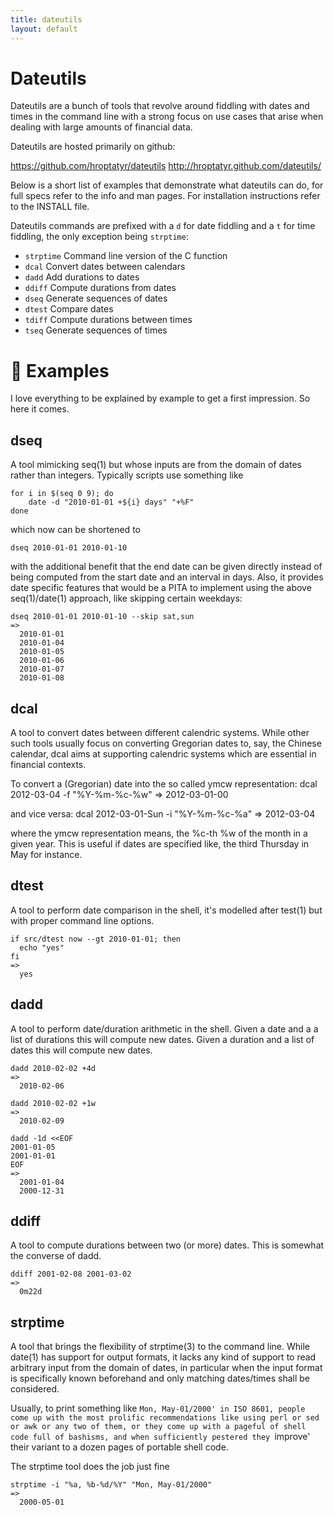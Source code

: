 ```yaml
---
title: dateutils
layout: default
---
```


Dateutils
=========

Dateutils are a bunch of tools that revolve around fiddling with dates
and times in the command line with a strong focus on use cases that
arise when dealing with large amounts of financial data.

Dateutils are hosted primarily on github:

  https://github.com/hroptatyr/dateutils
  http://hroptatyr.github.com/dateutils/

Below is a short list of examples that demonstrate what dateutils can
do, for full specs refer to the info and man pages.  For installation
instructions refer to the INSTALL file.

Dateutils commands are prefixed with a `d` for date fiddling and a `t`
for time fiddling, the only exception being `strptime`:

+ `strptime`            Command line version of the C function
+ `dcal`                Convert dates between calendars
+ `dadd`                Add durations to dates
+ `ddiff`               Compute durations from dates
+ `dseq`                Generate sequences of dates
+ `dtest`               Compare dates
+ `tdiff`               Compute durations between times
+ `tseq`                Generate sequences of times



Examples
========

I love everything to be explained by example to get a first
impression.  So here it comes.

dseq
----
  A tool mimicking seq(1) but whose inputs are from the domain of dates
  rather than integers.  Typically scripts use something like

    for i in $(seq 0 9); do
        date -d "2010-01-01 +${i} days" "+%F"
    done

  which now can be shortened to

    dseq 2010-01-01 2010-01-10

  with the additional benefit that the end date can be given directly
  instead of being computed from the start date and an interval in
  days.  Also, it provides date specific features that would be a PITA
  to implement using the above seq(1)/date(1) approach, like skipping
  certain weekdays:

    dseq 2010-01-01 2010-01-10 --skip sat,sun
    =>  
      2010-01-01
      2010-01-04
      2010-01-05
      2010-01-06
      2010-01-07
      2010-01-08

dcal
----
  A tool to convert dates between different calendric systems.  While
  other such tools usually focus on converting Gregorian dates to, say,
  the Chinese calendar, dcal aims at supporting calendric systems which
  are essential in financial contexts.

  To convert a (Gregorian) date into the so called ymcw representation:
    dcal 2012-03-04 -f "%Y-%m-%c-%w"
    =>
      2012-03-01-00

  and vice versa:
    dcal 2012-03-01-Sun -i "%Y-%m-%c-%a"
    =>
      2012-03-04

  where the ymcw representation means, the %c-th %w of the month in a
  given year.  This is useful if dates are specified like, the third
  Thursday in May for instance.

dtest
-----
  A tool to perform date comparison in the shell, it's modelled after
  test(1) but with proper command line options.

    if src/dtest now --gt 2010-01-01; then
      echo "yes"
    fi
    =>
      yes

dadd
----
  A tool to perform date/duration arithmetic in the shell.  Given a date
  and a a list of durations this will compute new dates.  Given a
  duration and a list of dates this will compute new dates.

    dadd 2010-02-02 +4d
    =>
      2010-02-06

    dadd 2010-02-02 +1w
    =>
      2010-02-09

    dadd -1d <<EOF
    2001-01-05
    2001-01-01
    EOF
    =>
      2001-01-04
      2000-12-31

ddiff
-----
  A tool to compute durations between two (or more) dates.  This is
  somewhat the converse of dadd.

    ddiff 2001-02-08 2001-03-02
    =>
      0m22d

strptime
--------
  A tool that brings the flexibility of strptime(3) to the command
  line.  While date(1) has support for output formats, it lacks any kind
  of support to read arbitrary input from the domain of dates, in
  particular when the input format is specifically known beforehand and
  only matching dates/times shall be considered.

  Usually, to print something like `Mon, May-01/2000' in ISO 8601,
  people come up with the most prolific recommendations like using perl
  or sed or awk or any two of them, or they come up with a pageful of
  shell code full of bashisms, and when sufficiently pestered they
  `improve' their variant to a dozen pages of portable shell code.

  The strptime tool does the job just fine

    strptime -i "%a, %b-%d/%Y" "Mon, May-01/2000"
    =>
      2000-05-01
